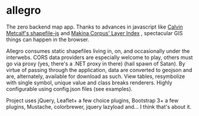 allegro
=======

The zero backend map app.  Thanks to advances in javascript like [Calvin Metcalf's shapefile-js](https://github.com/calvinmetcalf/shapefile-js) and [Makina Corpus' Layer Index](http://makinacorpus.github.io/Leaflet.LayerIndex/) , spectacular GIS things can happen in the browser.

Allegro consumes static shapefiles living in, on, and occasionally under the interwebs.  CORS data providers are especially welcome to play, others must go via proxy (yes, there's a .NET proxy in there) (hail spawn of Satan).  By virtue of passing through the application, data are converted to geojson and are, alternately, available for download as such. View tables, resymbolize with single symbol, unique value and class breaks renderers.  Highly configurable using config.json files (see examples).

Project uses jQuery, Leaflet+ a few choice plugins, Bootstrap 3+ a few plugins, Mustache, colorbrewer, jquery lazyload and... I think that's about it.



